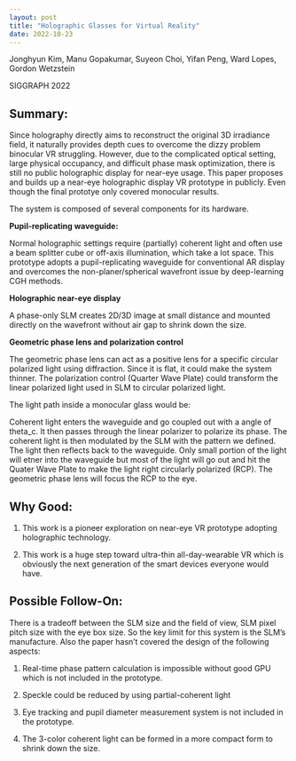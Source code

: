 ```yaml
---
layout: post
title: "Holographic Glasses for Virtual Reality"
date: 2022-10-23
---
```


Jonghyun Kim, Manu Gopakumar, Suyeon Choi, Yifan Peng, Ward Lopes, Gordon Wetzstein 

SIGGRAPH 2022

## Summary:

Since holography directly aims to reconstruct the original 3D irradiance field, it naturally provides depth cues to overcome the dizzy problem binocular VR struggling. However, due to the complicated optical setting, large physical occupancy, and difficult phase mask optimization, there is still no public holographic display for near-eye usage. This paper proposes and builds up a near-eye holographic display VR prototype in publicly. Even though the final prototye only covered monocular results.

The system is composed of several components for its hardware.

**Pupil-replicating waveguide:**

Normal holographic settings require (partially) coherent light and often use a beam splitter cube or off-axis illumination, which take a lot space. This prototype adopts a pupil-replicating waveguide for conventional AR display and overcomes the non-planer/spherical wavefront issue by deep-learning CGH methods.

**Holographic near-eye display**

A phase-only SLM creates 2D/3D image at small distance and mounted directly on the wavefront without air gap to shrink down the size.

**Geometric phase lens and polarization control**

The geometric phase lens can act as a positive lens for a specific circular polarized light using diffraction. Since it is flat, it could make the system thinner. The polarization control (Quarter Wave Plate) could transform the linear polarized light used in SLM to circular polarized light.  

The light path inside a monocular glass would be:

Coherent light enters the waveguide and go coupled out with a angle of theta_c. It then passes through the linear polarizer to polarize its phase. The coherent light is then modulated by the SLM with the pattern we defined. The light then reflects back to the waveguide. Only small portion of the light will etner into the waveguide but most of the light will go out and hit the Quater Wave Plate to make the light right circularly polarized (RCP). The geometric phase lens will focus the RCP to the eye.
## Why Good:
1.	This work is a pioneer exploration on near-eye VR prototype adopting holographic technology.

2.	This work is a huge step toward ultra-thin all-day-wearable VR which is obviously the next generation of the smart devices everyone would have.

## Possible Follow-On:

There is a tradeoff between the SLM size and the field of view, SLM pixel pitch size with the eye box size. So the key limit for this system is the SLM’s manufacture. Also the paper hasn’t covered the design of the following aspects:

1.	Real-time phase pattern calculation is impossible without good GPU which is not included in the prototype.

2.	Speckle could be reduced by using partial-coherent light

3.	Eye tracking and pupil diameter measurement system is not included in the prototype.

4.	The 3-color coherent light can be formed in a more compact form to shrink down the size.
